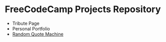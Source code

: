 # FreeCodeCamp Projects Repository

- Tribute Page
- Personal Portfolio
- [Random Quote Machine](http://randomquote-leon.surge.sh)

